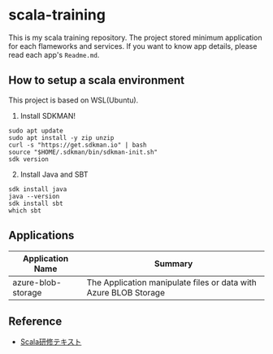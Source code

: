 # scala-training  
This is my scala training repository. The project stored minimum application for each flameworks and services. If you want to know app details, please read each app's `Readme.md`.

## How to setup a scala environment  
This project is based on WSL(Ubuntu).  
  
1. Install SDKMAN!  
```
sudo apt update
sudo apt install -y zip unzip
curl -s "https://get.sdkman.io" | bash
source "$HOME/.sdkman/bin/sdkman-init.sh"
sdk version
```
  
2. Install Java and SBT  
```
sdk install java
java --version
sdk install sbt
which sbt
```


## Applications
| Application Name         | Summary |
| ------------------------ | ------- |
| azure-blob-storage       | The Application manipulate files or data with Azure BLOB Storage                   |
  
## Reference  
* [Scala研修テキスト](https://scala-text.github.io/scala_text/)